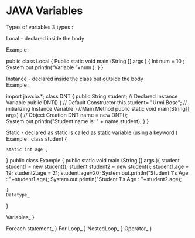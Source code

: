 # JAVA Variables 

Types of variables  3 types :

Local - declared inside the body
 
Example : 

public class Local {
  Public static void main (String [] args ) {
        Int num = 10 ;
        System.out.println(“Variable ”+num );
      }
}


Instance - declared inside the class but outside the body  
Example : 

import java.io.*;
class DNT
{
 public String student; // Declared Instance Variable
 public DNT()
 { // Default Constructor
  this.student= "Urmi Bose"; // initializing Instance Variable
 }
//Main Method
 public static void main(String[] args)
 {
  // Object Creation
  DNT name = new DNT();
  System.out.println("Student name is: " + name.student);
 }
}



Static - declared as static is called as static variable (using a keyword )
Example : 
class student {
    
    static int age ; 
    
}
public class Example {
    public static void main (String [] args ){
        student student1 = new student();
        student student2 = new student();
        student1.age = 19;
        student2.age = 21;
        student.age=20;
        System.out.println("Student 1's Age : "+student1.age);
        System.out.println("Student 1's Age : "+student2.age);
        
    }
    Datatype_
}

  Variables_
  }

  Foreach statement_
  }
  For Loop_
  }
  NestedLoop_
  }
  Operator_
  }
